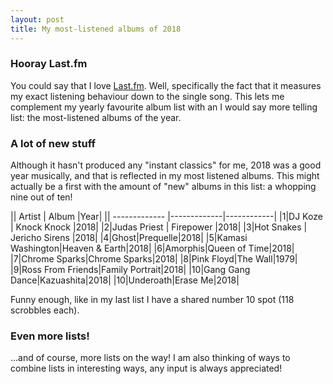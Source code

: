 ```yaml
---
layout: post
title: My most-listened albums of 2018
---
```

### Hooray Last.fm
You could say that I love [Last.fm](https://www.last.fm/user/andnino). Well, specifically the fact that it measures my exact listening behaviour down to the single song. This lets me complement my yearly favourite album list with an I would say more telling list: the most-listened albums of the year.

### A lot of new stuff
Although it hasn't produced any "instant classics" for me, 2018 was a good year musically, and that is reflected in my most listened albums. This might actually be a first with the amount of "new" albums in this list: a whopping nine out of ten!

|| Artist        | Album           |Year|
|| ------------- |-------------|------------|
|1|DJ Koze         | Knock Knock |2018|
|2|Judas Priest      | Firepower  |2018|
|3|Hot Snakes | Jericho Sirens      |2018|
|4|Ghost|Prequelle|2018|
|5|Kamasi Washington|Heaven & Earth|2018|
|6|Amorphis|Queen of Time|2018|
|7|Chrome Sparks|Chrome Sparks|2018|
|8|Pink Floyd|The Wall|1979|
|9|Ross From Friends|Family Portrait|2018|
|10|Gang Gang Dance|Kazuashita|2018|
|10|Underoath|Erase Me|2018|

Funny enough, like in my last list I have a shared number 10 spot (118 scrobbles each).

### Even more lists!
...and of course, more lists on the way! I am also thinking of ways to combine lists in interesting ways, any input is always appreciated!